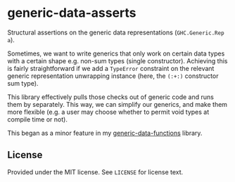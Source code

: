 [gdf-hackage]: https://hackage.haskell.org/package/generic-data-functions

# generic-data-asserts
Structural assertions on the generic data representations (`GHC.Generic.Rep a`).

Sometimes, we want to write generics that only work on certain data types with a
certain shape e.g. non-sum types (single constructor). Achieving this is fairly
straightforward if we add a `TypeError` constraint on the relevant generic
representation unwrapping instance (here, the `(:+:)` constructor sum type).

This library effectively pulls those checks out of generic code and runs them by
separately. This way, we can simplify our generics, and make them more flexible
(e.g. a user may choose whether to permit void types at compile time or not).

This began as a minor feature in my [generic-data-functions][gdf-hackage]
library.

## License
Provided under the MIT license. See `LICENSE` for license text.
